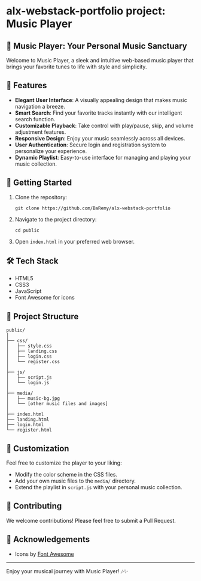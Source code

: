 # alx-webstack-portfolio project: Music Player

## 🎵 Music Player: Your Personal Music Sanctuary

Welcome to Music Player, a sleek and intuitive web-based music player that brings your favorite tunes to life with style and simplicity.

## 🌟 Features

- **Elegant User Interface**: A visually appealing design that makes music navigation a breeze.
- **Smart Search**: Find your favorite tracks instantly with our intelligent search function.
- **Customizable Playback**: Take control with play/pause, skip, and volume adjustment features.
- **Responsive Design**: Enjoy your music seamlessly across all devices.
- **User Authentication**: Secure login and registration system to personalize your experience.
- **Dynamic Playlist**: Easy-to-use interface for managing and playing your music collection.

## 🚀 Getting Started

1. Clone the repository:
   ```
   git clone https://github.com/BaRemy/alx-webstack-portfolio
   ```
2. Navigate to the project directory:
   ```
   cd public
   ```
3. Open `index.html` in your preferred web browser.

## 🛠 Tech Stack

- HTML5
- CSS3
- JavaScript
- Font Awesome for icons

## 📂 Project Structure

```
public/
│
├── css/
│   ├── style.css
│   ├── landing.css
│   ├── login.css
│   └── register.css
│
├── js/
│   ├── script.js
│   └── login.js
│
├── media/
│   ├── music-bg.jpg
│   └── [other music files and images]
│
├── index.html
├── landing.html
├── login.html
└── register.html
```

## 🎨 Customization

Feel free to customize the player to your liking:
- Modify the color scheme in the CSS files.
- Add your own music files to the `media/` directory.
- Extend the playlist in `script.js` with your personal music collection.

## 🤝 Contributing

We welcome contributions! Please feel free to submit a Pull Request.


## 🙏 Acknowledgements

- Icons by [Font Awesome](https://fontawesome.com/)

---

Enjoy your musical journey with Music Player! 🎶✨